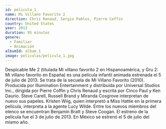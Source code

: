 ```yaml
---
id: pelicula_1
name: Mi Villano Favorito 2
direction: Chris Renaud, Sergio Pablos, Pierre Coffin
country: United States
year: 2013
duration: 95 minutos
genere:
  - Familiar
  - Animación
albumId: album_1
image: peliculas/pelicula_1.jpg
---
```


Despicable Me 2 (titulada Mi villano favorito 2 en Hispanoamérica, y Gru 2: Mi villano favorito en España) es una película infantil animada estrenada el 5 de julio de 2013. Se trata de la secuela de Mi Villano Favorito (2010). Producida por Illumination Entertainment y distribuida por Universal Studios Inc., dirigida por Pierre Coffin y Chris Renaud y escrita por Cinco Paul y Ken Daurio. Steve Carell, Russell Brand y Miranda Cosgrove interpretan de nuevo sus papeles. Kristen Wiig, quien interpretó a Miss Hattie en la primera película, interpreta a la agente Lucy Wilde. Entre los nuevos miembros del elenco se encuentran Benjamin Bratt y Steve Coogan. El estreno de la película fue el 3 de julio de 2013. En México se estrenó el 5 de julio del mismo año.